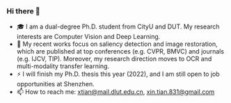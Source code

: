 ### Hi there 👋
- 🎓 I am a dual-degree Ph.D. student from CityU and DUT. My research interests are Computer Vision and Deep Learning.
- 🔭 My recent works focus on saliency detection and image restoration, which are published at top conferences (e.g. CVPR, BMVC) and journals (e.g. IJCV, TIP). Moreover, my research direction moves to OCR and multi-modality transfer learning. 
- ⚡ I will finish my Ph.D. thesis this year (2022), and I am still open to job opportunities at Shenzhen.
- 📫 How to reach me: xtian@mail.dlut.edu.cn, xin.tian.831@gmail.com

<!--
**GrassBro/GrassBro** is a ✨ _special_ ✨ repository because its `README.md` (this file) appears on your GitHub profile.

Here are some ideas to get you started:

- 🔭 I’m currently working on computer vision, including saliency detection, OCR, etc.
- 🌱 I’m currently learning ...
- 👯 I’m looking to collaborate on ...
- 🤔 I’m looking for help with ...
- 💬 Ask me about ...
- 📫 How to reach me: ...
- 😄 Pronouns: ...
- ⚡ Fun fact: ...
- 😃 Intern Position at Huawei: If you are interest in topics I did/doing or any other hot vision problems, please send me your CV.
-->
